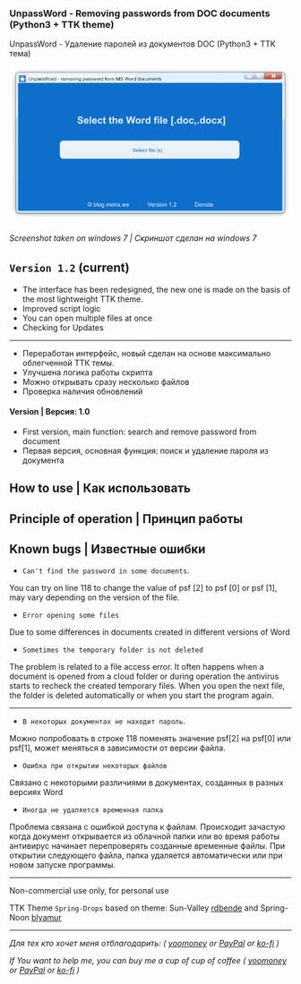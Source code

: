 ### UnpassWord - Removing passwords from DOC documents (Python3 + TTK theme)
UnpassWord - Удаление паролей из документов DOC (Python3 + TTK тема)

![Screenshot](https://github.com/blyamur/unpassword/blob/main/screenshot.png)
###### Screenshot taken on windows 7 | Скриншот сделан на windows 7

## `Version 1.2` (current)
- The interface has been redesigned, the new one is made on the basis of the most lightweight TTK theme.
- Improved script logic
- You can open multiple files at once
- Checking for Updates

---

- Переработан интерфейс, новый сделан на основе максимально облегченной ТТК темы.
- Улучшена логика работы скрипта
- Можно открывать сразу несколько файлов
- Проверка наличия обновлений

#### Version | Версия: 1.0
- First version, main function: search and remove password from document
- Первая версия, основная функция: поиск и удаление пароля из документа


## How to use | Как использовать

## Principle of operation | Принцип работы

##  Known bugs | Известные ошибки
- `Can't find the password in some documents`.

You can try on line 118 to change the value of psf [2] to psf [0] or psf [1], may vary depending on the version of the file.

- `Error opening some files`

Due to some differences in documents created in different versions of Word

- `Sometimes the temporary folder is not deleted`

The problem is related to a file access error. It often happens when a document is opened from a cloud folder or during operation the antivirus starts to recheck the created temporary files. When you open the next file, the folder is deleted automatically or when you start the program again.

---

- `В некоторых документах не находит пароль`. 

Можно попробовать в строке 118 поменять значение psf[2] на psf[0] или psf[1], может меняться в зависимости от версии файла.
- `Ошибка при открытии некоторых файлов`

Связано с некоторыми различиями в документах, созданных в разных версиях Word 
- `Иногда не удаляется временная папка` 

Проблема связана с ошибкой доступа к файлам. Происходит зачастую когда документ открывается из облачной папки или во время работы антивирус начинает перепроверять созданные временные файлы. При открытии следующего файла, папка удаляется автоматически или при новом запуске программы. 


---

Non-commercial use only, for personal use

TTK Theme `Spring-Drops` based on theme: Sun-Valley [rdbende](https://github.com/rdbende/Sun-Valley-ttk-theme) and Spring-Noon [blyamur](https://github.com/blyamur/Spring-Noon-ttk-theme)

---

*Для тех кто хочет меня отблагодарить: ( [yoomoney](https://yoomoney.ru/to/41001158104834) or [PayPal](https://paypal.me/enkonu) or [ko-fi](https://ko-fi.com/W7W460SQ3) )*

*If You want to help me, you can buy me a cup of cup of coffee ( [yoomoney](https://yoomoney.ru/to/41001158104834) or [PayPal](https://paypal.me/enkonu) or [ko-fi](https://ko-fi.com/W7W460SQ3) )*
